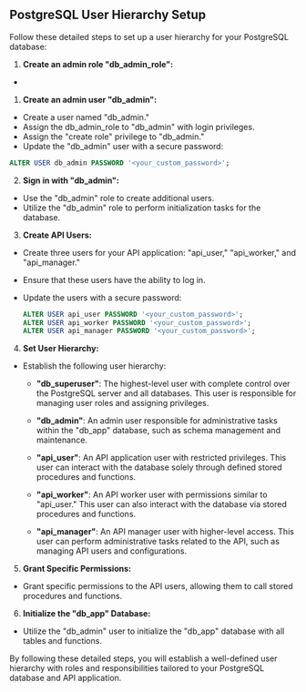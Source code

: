 ## PostgreSQL User Hierarchy Setup

Follow these detailed steps to set up a user hierarchy for your PostgreSQL database:

1. **Create an admin role "db_admin_role":**

-

1. **Create an admin user "db_admin":**

- Create a user named "db_admin."
- Assign the db_admin_role to "db_admin" with login privileges.
- Assign the "create role" privilege to "db_admin."
- Update the "db_admin" user with a secure password:

```sql
ALTER USER db_admin PASSWORD '<your_custom_password>';
```

2. **Sign in with "db_admin":**

- Use the "db_admin" role to create additional users.
- Utilize the "db_admin" role to perform initialization tasks for the database.

3. **Create API Users:**

- Create three users for your API application: "api_user," "api_worker," and "api_manager."
- Ensure that these users have the ability to log in.
- Update the users with a secure password:

  ```sql
  ALTER USER api_user PASSWORD '<your_custom_password>';
  ALTER USER api_worker PASSWORD '<your_custom_password>';
  ALTER USER api_manager PASSWORD '<your_custom_password>';
  ```

4. **Set User Hierarchy:**

- Establish the following user hierarchy:

  - **"db_superuser"**: The highest-level user with complete control over the PostgreSQL server and all databases. This user is responsible for managing user roles and assigning privileges.

  - **"db_admin"**: An admin user responsible for administrative tasks within the "db_app" database, such as schema management and maintenance.

  - **"api_user"**: An API application user with restricted privileges. This user can interact with the database solely through defined stored procedures and functions.

  - **"api_worker"**: An API worker user with permissions similar to "api_user." This user can also interact with the database via stored procedures and functions.

  - **"api_manager"**: An API manager user with higher-level access. This user can perform administrative tasks related to the API, such as managing API users and configurations.

5. **Grant Specific Permissions:**

- Grant specific permissions to the API users, allowing them to call stored procedures and functions.

6. **Initialize the "db_app" Database:**

- Utilize the "db_admin" user to initialize the "db_app" database with all tables and functions.

By following these detailed steps, you will establish a well-defined user hierarchy with roles and responsibilities tailored to your PostgreSQL database and API application.
